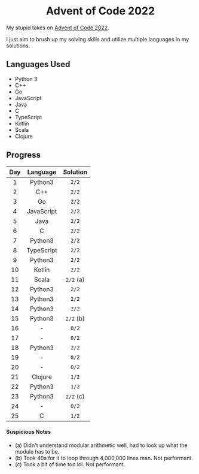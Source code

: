 <div align="center">

# Advent of Code 2022
</div>

My stupid takes on [Advent of Code 2022](https://adventofcode.com/2022).

I just aim to brush up my solving skills and utilize multiple languages in my solutions.

## Languages Used
- Python 3
- C++
- Go
- JavaScript
- Java
- C
- TypeScript
- Kotlin
- Scala
- Clojure

## Progress

|  Day  |  Language  | Solution  |
| :---: | :--------: | :-------: |
|   1   |  Python3   |   `2/2`   |
|   2   |    C++     |   `2/2`   |
|   3   |     Go     |   `2/2`   |
|   4   | JavaScript |   `2/2`   |
|   5   |    Java    |   `2/2`   |
|   6   |     C      |   `2/2`   |
|   7   |  Python3   |   `2/2`   |
|   8   | TypeScript |   `2/2`   |
|   9   |  Python3   |   `2/2`   |
|  10   |   Kotlin   |   `2/2`   |
|  11   |   Scala    | `2/2` (a) |
|  12   |  Python3   |   `2/2`   |
|  13   |  Python3   |   `2/2`   |
|  14   |  Python3   |   `2/2`   |
|  15   |  Python3   | `2/2` (b) |
|  16   |     -      |   `0/2`   |
|  17   |     -      |   `0/2`   |
|  18   |  Python3   |   `2/2`   |
|  19   |     -      |   `0/2`   |
|  20   |     -      |   `0/2`   |
|  21   |  Clojure   |   `1/2`   |
|  22   |  Python3   |   `1/2`   |
|  23   |  Python3   | `2/2` (c) |
|  24   |     -      |   `0/2`   |
|  25   |     C      |   `1/2`   |

#### Suspicious Notes
- (a) Didn't understand modular arithmetic well, had to look up what the modulo has to be.
- (b) Took 40s for it to loop through 4,000,000 lines man. Not performant.
- (c) Took a bit of time too lol. Not performant.
